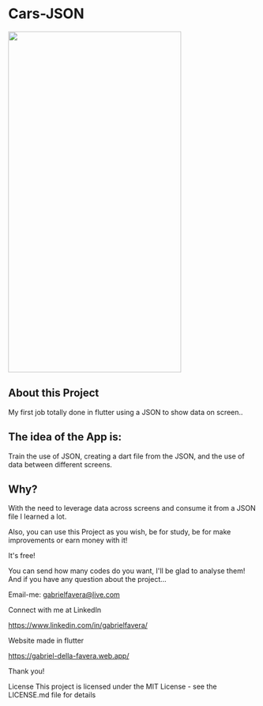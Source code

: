 # Cars-JSON

<p float="left">
 <img src="https://i.imgur.com/iEQbth5.png" width="350" height="690" />
</p>



## About this Project
My first job totally done in flutter using a JSON to show data on screen..

## The idea of the App is:
Train the use of JSON, creating a dart file from the JSON, and the use of data between different screens.

## Why?
With the need to leverage data across screens and consume it from a JSON file I learned a lot.

Also, you can use this Project as you wish, be for study, be for make improvements or earn money with it!

It's free!

You can send how many codes do you want, I'll be glad to analyse them! And if you have any question about the project...

Email-me: gabrielfavera@live.com

Connect with me at LinkedIn

https://www.linkedin.com/in/gabrielfavera/

Website made in flutter

https://gabriel-della-favera.web.app/

Thank you!

License This project is licensed under the MIT License - see the LICENSE.md file for details
